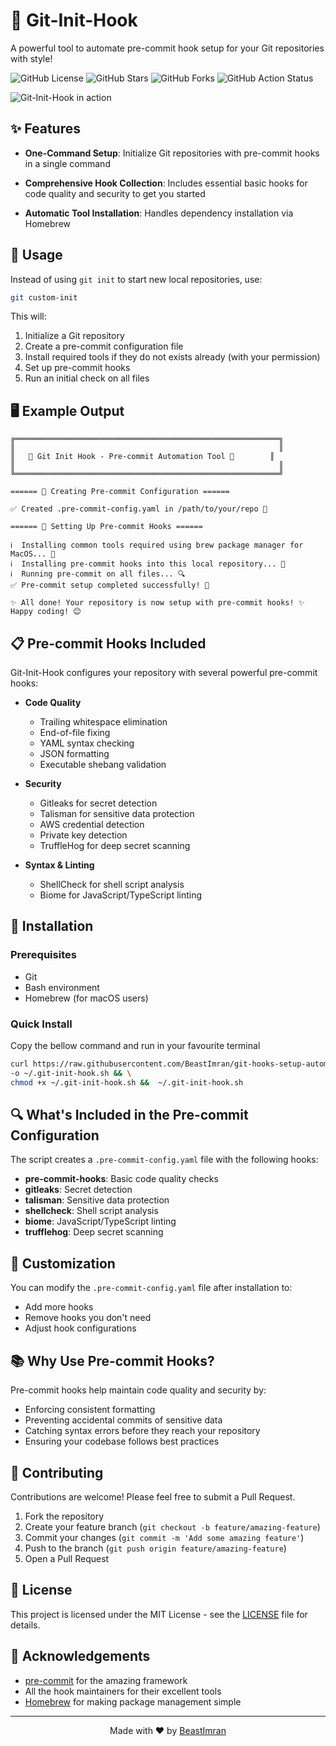 # 🚀 Git-Init-Hook

A powerful tool to automate pre-commit hook setup for your Git repositories with style!

![GitHub License](https://img.shields.io/github/license/BeastImran/git-hooks-setup-automation-script)
![GitHub Stars](https://img.shields.io/github/stars/BeastImran/git-hooks-setup-automation-script?style=social)
![GitHub Forks](https://img.shields.io/github/forks/BeastImran/git-hooks-setup-automation-script?style=social)
![GitHub Action Status](https://img.shields.io/github/actions/workflow/status/BeastImran/git-hooks-setup-automation-script/.github%2Fworkflows%2Fsuper-linter.yml)

![Git-Init-Hook in action](https://github.com/BeastImran/git-hooks-setup-automation-script/blob/3cf53147427597ab8c47a3872924fd578d0684a0/assets/Git%20Hook%20Automation%20Tool%20in%20Action%20Screen%20Cap.gif)

## ✨ Features

- **One-Command Setup**: Initialize Git repositories with pre-commit hooks in a single command

- **Comprehensive Hook Collection**: Includes essential basic hooks for code quality and security to get you started

- **Automatic Tool Installation**: Handles dependency installation via Homebrew

## 🔧 Usage

Instead of using `git init` to start new local repositories, use:

```bash
git custom-init
```

This will:

1. Initialize a Git repository
2. Create a pre-commit configuration file
3. Install required tools if they do not exists already (with your permission)
4. Set up pre-commit hooks
5. Run an initial check on all files

## 🖥️ Example Output

``` text
╔═══════════════════════════════════════════════════════════╗
║                                                           ║
║   🚀 Git Init Hook - Pre-commit Automation Tool 🚀        ║
║                                                           ║
╚═══════════════════════════════════════════════════════════╝

====== 🚀 Creating Pre-commit Configuration ======

✅ Created .pre-commit-config.yaml in /path/to/your/repo 📄

====== 🚀 Setting Up Pre-commit Hooks ======

ℹ️  Installing common tools required using brew package manager for MacOS... 🔄
ℹ️  Installing pre-commit hooks into this local repository... 🔄
ℹ️  Running pre-commit on all files... 🔍
✅ Pre-commit setup completed successfully! 🎉

✨ All done! Your repository is now setup with pre-commit hooks! ✨
Happy coding! 😊
```

## 📋 Pre-commit Hooks Included

Git-Init-Hook configures your repository with several powerful pre-commit hooks:

- **Code Quality**
  - Trailing whitespace elimination
  - End-of-file fixing
  - YAML syntax checking
  - JSON formatting
  - Executable shebang validation

- **Security**
  - Gitleaks for secret detection
  - Talisman for sensitive data protection
  - AWS credential detection
  - Private key detection
  - TruffleHog for deep secret scanning

- **Syntax & Linting**
  - ShellCheck for shell script analysis
  - Biome for JavaScript/TypeScript linting

## 🚀 Installation

### Prerequisites

- Git
- Bash environment
- Homebrew (for macOS users)

### Quick Install

Copy the bellow command and run in your favourite terminal

```bash
curl https://raw.githubusercontent.com/BeastImran/git-hooks-setup-automation-script/main/git-init-hook.sh \
-o ~/.git-init-hook.sh && \
chmod +x ~/.git-init-hook.sh &&  ~/.git-init-hook.sh
```

## 🔍 What's Included in the Pre-commit Configuration

The script creates a `.pre-commit-config.yaml` file with the following hooks:

- **pre-commit-hooks**: Basic code quality checks
- **gitleaks**: Secret detection
- **talisman**: Sensitive data protection
- **shellcheck**: Shell script analysis
- **biome**: JavaScript/TypeScript linting
- **trufflehog**: Deep secret scanning

## 🧩 Customization

You can modify the `.pre-commit-config.yaml` file after installation to:

- Add more hooks
- Remove hooks you don't need
- Adjust hook configurations

## 📚 Why Use Pre-commit Hooks?

Pre-commit hooks help maintain code quality and security by:

- Enforcing consistent formatting
- Preventing accidental commits of sensitive data
- Catching syntax errors before they reach your repository
- Ensuring your codebase follows best practices

## 🤝 Contributing

Contributions are welcome! Please feel free to submit a Pull Request.

1. Fork the repository
2. Create your feature branch (`git checkout -b feature/amazing-feature`)
3. Commit your changes (`git commit -m 'Add some amazing feature'`)
4. Push to the branch (`git push origin feature/amazing-feature`)
5. Open a Pull Request

## 📜 License

This project is licensed under the MIT License - see the [LICENSE](./LICENSE) file for details.

## 🙏 Acknowledgements

- [pre-commit](https://pre-commit.com/) for the amazing framework
- All the hook maintainers for their excellent tools
- [Homebrew](https://brew.sh/) for making package management simple

---

<p align="center">
  Made with ❤️ by <a href="https://github.com/BeastImran">BeastImran</a>
</p
c
